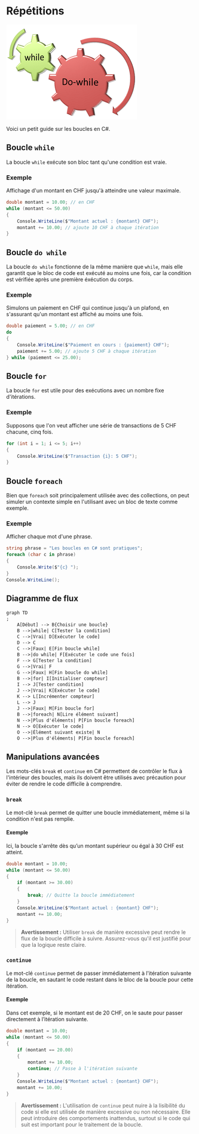 # Répétitions

![while-do-while-1.png](assets/while-do-while-1.png)

Voici un petit guide sur les boucles en C#.

## Boucle `while`

La boucle `while` exécute son bloc tant qu'une condition est vraie.

### Exemple

Affichage d'un montant en CHF jusqu'à atteindre une valeur maximale.

```csharp
double montant = 10.00; // en CHF
while (montant <= 50.00)
{
    Console.WriteLine($"Montant actuel : {montant} CHF");
    montant += 10.00; // ajoute 10 CHF à chaque itération
}
```

## Boucle `do while`

La boucle `do while` fonctionne de la même manière que `while`, mais elle garantit que le bloc de code est exécuté au
moins une fois, car la condition est vérifiée après une première éxécution du corps.

### Exemple

Simulons un paiement en CHF qui continue jusqu'à un plafond, en s'assurant qu'un montant est affiché au moins une fois.

```csharp
double paiement = 5.00; // en CHF
do
{
    Console.WriteLine($"Paiement en cours : {paiement} CHF");
    paiement += 5.00; // ajoute 5 CHF à chaque itération
} while (paiement <= 25.00);
```

## Boucle `for`

La boucle `for` est utile pour des exécutions avec un nombre fixe d'itérations.

### Exemple

Supposons que l'on veut afficher une série de transactions de 5 CHF chacune, cinq fois.

```csharp
for (int i = 1; i <= 5; i++)
{
    Console.WriteLine($"Transaction {i}: 5 CHF");
}
```

## Boucle `foreach`

Bien que `foreach` soit principalement utilisée avec des collections, on peut simuler un contexte simple en l'utilisant
avec un bloc de texte comme exemple.

### Exemple

Afficher chaque mot d'une phrase.

```csharp
string phrase = "Les boucles en C# sont pratiques";
foreach (char c in phrase)
{
    Console.Write($"{c} ");
}
Console.WriteLine();
```

## Diagramme de flux

```mermaid
graph TD
;
    A[Début] --> B{Choisir une boucle}
    B -->|while| C[Tester la condition]
    C -->|Vrai| D[Exécuter le code]
    D --> C
    C -->|Faux| E[Fin boucle while]
    B -->|do while| F[Exécuter le code une fois]
    F --> G[Tester la condition]
    G -->|Vrai| F
    G -->|Faux| H[Fin boucle do while]
    B -->|for| I[Initialiser compteur]
    I --> J[Tester condition]
    J -->|Vrai| K[Exécuter le code]
    K --> L[Incrémenter compteur]
    L --> J
    J -->|Faux| M[Fin boucle for]
    B -->|foreach| N[Lire élément suivant]
    N -->|Plus d'éléments| P[Fin boucle foreach]
    N --> O[Exécuter le code]
    O -->|Élément suivant existe| N
    O -->|Plus d'éléments| P[Fin boucle foreach]
```

## Manipulations avancées

Les mots-clés `break` et `continue` en C# permettent de contrôler le flux à l'intérieur des boucles, mais ils doivent
être utilisés avec précaution pour éviter de rendre le code difficile à comprendre.

### `break`

Le mot-clé `break` permet de quitter une boucle immédiatement, même si la condition n'est pas remplie.

#### Exemple

Ici, la boucle s'arrête dès qu’un montant supérieur ou égal à 30 CHF est atteint.

```csharp
double montant = 10.00;
while (montant <= 50.00)
{
    if (montant >= 30.00)
    {
        break; // Quitte la boucle immédiatement
    }
    Console.WriteLine($"Montant actuel : {montant} CHF");
    montant += 10.00;
}
```

> **Avertissement :** Utiliser `break` de manière excessive peut rendre le flux de la boucle difficile à suivre.
> Assurez-vous qu'il est justifié pour que la logique reste claire.

### `continue`

Le mot-clé `continue` permet de passer immédiatement à l'itération suivante de la boucle, en sautant le code restant
dans le bloc de la boucle pour cette itération.

#### Exemple

Dans cet exemple, si le montant est de 20 CHF, on le saute pour passer directement à l’itération suivante.

```csharp
double montant = 10.00;
while (montant <= 50.00)
{
    if (montant == 20.00)
    {
        montant += 10.00;
        continue; // Passe à l'itération suivante
    }
    Console.WriteLine($"Montant actuel : {montant} CHF");
    montant += 10.00;
}
```

> **Avertissement :** L'utilisation de `continue` peut nuire à la lisibilité du code si elle est utilisée de manière
> excessive ou non nécessaire. Elle peut introduire des comportements inattendus, surtout si le code qui suit est
> important pour le traitement de la boucle.
